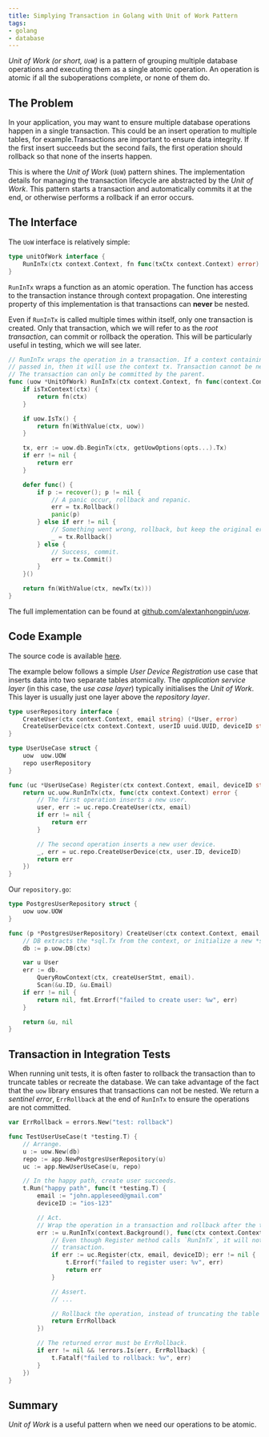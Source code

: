 ```yaml
---
title: Simplying Transaction in Golang with Unit of Work Pattern
tags:
- golang
- database
---
```


_Unit of Work (or short, `UoW`)_ is a pattern of grouping multiple database operations and executing them as a single atomic operation. An operation is atomic if all the suboperations complete, or none of them do.

## The Problem

In your application, you may want to ensure multiple database operations happen in a single transaction. This could be an insert operation to multiple tables, for example.Transactions are important to ensure data integrity. If the first insert succeeds but the second fails, the first operation should rollback so that none of the inserts happen.

This is where the _Unit of Work_ (`UoW`) pattern shines. The implementation details for managing the transaction lifecycle are abstracted by the _Unit of Work_. This pattern starts a transaction and automatically commits it at the end, or otherwise performs a rollback if an error occurs.

## The Interface

The `UoW` interface is relatively simple:

```go
type unitOfWork interface {
	RunInTx(ctx context.Context, fn func(txCtx context.Context) error) error
}
```

`RunInTx` wraps a function as an atomic operation. The function has access to the transaction instance through context propagation. One interesting property of this implementation is that transactions can __never__ be nested.

Even if `RunInTx` is called multiple times within itself, only one transaction is created. Only that transaction, which we will refer to as the _root transaction_, can commit or rollback the operation. This will be particularly useful in testing, which we will see later.

```go
// RunInTx wraps the operation in a transaction. If a context containing tx is
// passed in, then it will use the context tx. Transaction cannot be nested.
// The transaction can only be committed by the parent.
func (uow *UnitOfWork) RunInTx(ctx context.Context, fn func(context.Context) error, opts ...Option) (err error) {
	if isTxContext(ctx) {
		return fn(ctx)
	}

	if uow.IsTx() {
		return fn(WithValue(ctx, uow))
	}

	tx, err := uow.db.BeginTx(ctx, getUowOptions(opts...).Tx)
	if err != nil {
		return err
	}

	defer func() {
		if p := recover(); p != nil {
			// A panic occur, rollback and repanic.
			err = tx.Rollback()
			panic(p)
		} else if err != nil {
			// Something went wrong, rollback, but keep the original error.
			_ = tx.Rollback()
		} else {
			// Success, commit.
			err = tx.Commit()
		}
	}()

	return fn(WithValue(ctx, newTx(tx)))
}
```

The full implementation can be found at [github.com/alextanhongpin/uow](https://github.com/alextanhongpin/uow).


## Code Example

The source code is available [here](https://github.com/alextanhongpin/go-unit-of-work).

The example below follows a simple _User Device Registration_ use case that inserts data into two separate tables atomically. The _application service layer_ (in this case, the _use case layer_) typically initialises the _Unit of Work_. This layer is usually just one layer above the _repository layer_.

```go
type userRepository interface {
	CreateUser(ctx context.Context, email string) (*User, error)
	CreateUserDevice(ctx context.Context, userID uuid.UUID, deviceID string) (*UserDevice, error)
}

type UserUseCase struct {
	uow  uow.UOW
	repo userRepository
}

func (uc *UserUseCase) Register(ctx context.Context, email, deviceID string) error {
	return uc.uow.RunInTx(ctx, func(ctx context.Context) error {
		// The first operation inserts a new user.
		user, err := uc.repo.CreateUser(ctx, email)
		if err != nil {
			return err
		}

		// The second operation inserts a new user device.
		_, err = uc.repo.CreateUserDevice(ctx, user.ID, deviceID)
		return err
	})
}
```

Our `repository.go`:

```go
type PostgresUserRepository struct {
	uow uow.UOW
}

func (p *PostgresUserRepository) CreateUser(ctx context.Context, email string) (*User, error) {
	// DB extracts the *sql.Tx from the context, or initialize a new *sql.DB.
	db := p.uow.DB(ctx)

	var u User
	err := db.
		QueryRowContext(ctx, createUserStmt, email).
		Scan(&u.ID, &u.Email)
	if err != nil {
		return nil, fmt.Errorf("failed to create user: %w", err)
	}

	return &u, nil
}
```

## Transaction in Integration Tests

When running unit tests, it is often faster to rollback the transaction than to truncate tables or recreate the database. We can take advantage of the fact that the `uow` library ensures that transactions can not be nested. We return a _sentinel error_, `ErrRollback` at the end of `RunInTx` to ensure the operations are not committed.

```go
var ErrRollback = errors.New("test: rollback")

func TestUserUseCase(t *testing.T) {
	// Arrange.
	u := uow.New(db)
	repo := app.NewPostgresUserRepository(u)
	uc := app.NewUserUseCase(u, repo)

	// In the happy path, create user succeeds.
	t.Run("happy path", func(t *testing.T) {
		email := "john.appleseed@gmail.com"
		deviceID := "ios-123"

		// Act.
		// Wrap the operation in a transaction and rollback after the test complete.
		err := u.RunInTx(context.Background(), func(ctx context.Context) error {
			// Even though Register method calls `RunInTx`, it will not create a new
			// transaction.
			if err := uc.Register(ctx, email, deviceID); err != nil {
				t.Errorf("failed to register user: %v", err)
				return err
			}

			// Assert.
			// ...

			// Rollback the operation, instead of truncating the table for every tests.
			return ErrRollback
		})

		// The returned error must be ErrRollback.
		if err != nil && !errors.Is(err, ErrRollback) {
			t.Fatalf("failed to rollback: %v", err)
		}
	})
}
```


## Summary

_Unit of Work_ is a useful pattern when we need our operations to be atomic.
